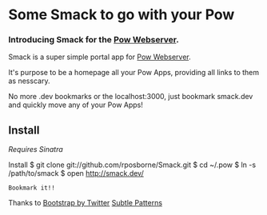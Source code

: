 # Some Smack to go with your Pow

### Introducing Smack for the [Pow Webserver](http://pow.cx/).

Smack is a super simple portal app for [Pow Webserver](http://pow.cx/). 

It's purpose to be a homepage all your Pow Apps, providing all links to them as nesscary.

No more .dev bookmarks or the localhost:3000,  just bookmark smack.dev and quickly move any of your Pow Apps!

## Install
  *Requires Sinatra*
  
  Install 
    $ git clone git://github.com/rposborne/Smack.git
    $ cd ~/.pow
    $ ln -s /path/to/smack
    $ open http://smack.dev/
    
    Bookmark it!!
    
Thanks to 
[Bootstrap by Twitter](http://twitter.github.com/bootstrap/)
[Subtle Patterns](http://subtlepatterns.com/)